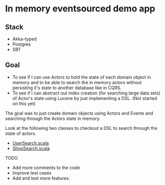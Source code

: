 # In memory eventsourced demo app

## Stack
* Akka-typed
* Postgres
* SBT

## Goal
- To see if I can use Actors to hold the state of each domain object in memory and to be able to search
the in memory actors without persisting it's state to another database like in CQRS.
- To see if I can abstract out index creation (for searching large data sets) of Actor's state using
Lucene by just implementing a DSL. (Not started on this yet)

The goal was to just create domain objects using Actors and Events and searching through the Actors state in memory.

Look at the following two classes to checkout a DSL to search through the state of actors.
- [UserSearch.scala](https://github.com/simerplaha/in-memory-eventsourcing/blob/master/eventsourcing/src/main/scala/com/commerce/aggregate/user/UserSearch.scala)
- [ShopSearch.scala](https://github.com/simerplaha/in-memory-eventsourcing/blob/master/eventsourcing/src/main/scala/com/commerce/aggregate/shop/ShopSearch.scala)

TODO
- Add more comments to the code
- Improve test cases
- Add and test more features.

